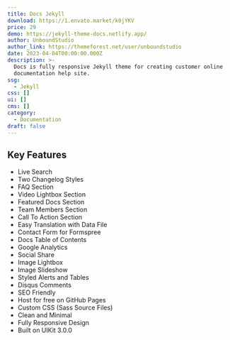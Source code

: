 ```yaml
---
title: Docs Jekyll
download: https://1.envato.market/k0jYKV
price: 29
demo: https://jekyll-theme-docs.netlify.app/
author: UnboundStudio
author_link: https://themeforest.net/user/unboundstudio
date: 2023-04-04T00:00:00.000Z
description: >-
  Docs is fully responsive Jekyll theme for creating customer online
  documentation help site.
ssg:
  - Jekyll
css: []
ui: []
cms: []
category:
  - Documentation
draft: false
---
```

## Key Features

- Live Search
- Two Changelog Styles
- FAQ Section
- Video Lightbox Section
- Featured Docs Section
- Team Members Section
- Call To Action Section
- Easy Translation with Data File
- Contact Form for Formspree
- Docs Table of Contents
- Google Analytics
- Social Share
- Image Lightbox
- Image Slideshow
- Styled Alerts and Tables
- Disqus Comments
- SEO Friendly
- Host for free on GitHub Pages
- Custom CSS (Sass Source Files)
- Clean and Minimal
- Fully Responsive Design
- Built on UIKit 3.0.0
